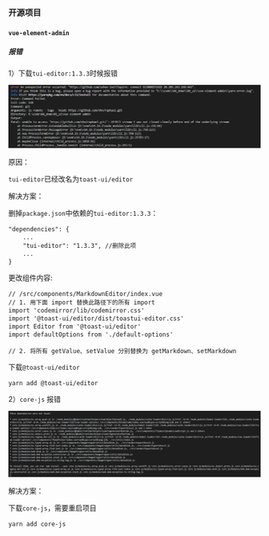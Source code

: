 ### 开源项目

#### `vue-element-admin`

##### 报错

1）下载`tui-editor:1.3.3`时候报错

![image-20221018164037577](ui-frame.assets/image-20221018164037577.png)

原因：

`tui-editor`已经改名为`toast-ui/editor`

解决方案：

删掉`package.json`中依赖的`tui-editor:1.3.3`：

```
"dependencies": {
	...
	"tui-editor": "1.3.3", //删除此项
	...
}
```

更改组件内容:

```
// /src/components/MarkdownEditor/index.vue
// 1. 用下面 import 替换此路径下的所有 import
import 'codemirror/lib/codemirror.css'
import '@toast-ui/editor/dist/toastui-editor.css'
import Editor from '@toast-ui/editor'
import defaultOptions from './default-options'

// 2. 将所有 getValue、setValue 分别替换为 getMarkdown、setMarkdown
```

下载`@toast-ui/editor`

```
yarn add @toast-ui/editor
```

2）`core-js` 报错

![image-20221018172343202](ui-frame.assets/image-20221018172343202.png)

解决方案：

下载`core-js`，需要重启项目

```
yarn add core-js
```

